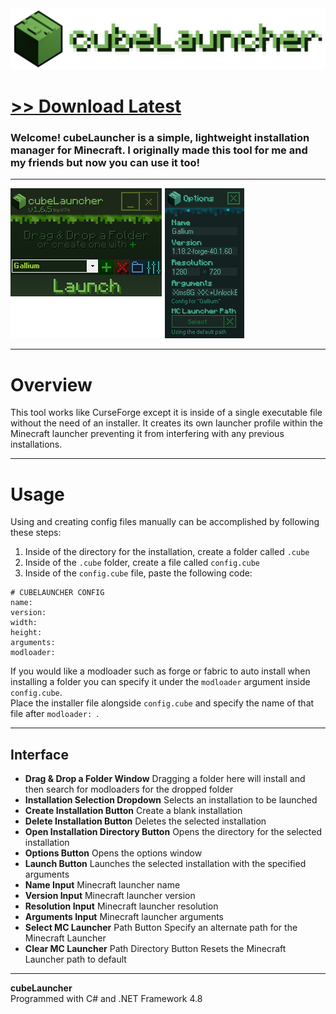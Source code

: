 <img src="assets/images/readmebanner.png">

# [<b>>> Download Latest</b>](https://github.com/o7q/cubeLauncher/releases/download/v1.6.5/cubeLauncher.exe)
<h3>Welcome! cubeLauncher is a simple, lightweight installation manager for Minecraft. I originally made this tool for me and my friends but now you can use it too!</h3>

---

<img src="assets/images/program.png">

---

# Overview
This tool works like CurseForge except it is inside of a single executable file without the need of an installer. It creates its own launcher profile within the Minecraft launcher preventing it from interfering with any previous installations.

---

# Usage
Using and creating config files manually can be accomplished by following these steps:
1. Inside of the directory for the installation, create a folder called `.cube`
2. Inside of the `.cube` folder, create a file called `config.cube`
3. Inside of the `config.cube` file, paste the following code:
```
# CUBELAUNCHER CONFIG
name: 
version: 
width: 
height: 
arguments: 
modloader: 
```

If you would like a modloader such as forge or fabric to auto install when installing a folder you can specify it under the `modloader` argument inside `config.cube`. \
Place the installer file alongside `config.cube` and specify the name of that file after `modloader: `.

---

## <b>Interface</b>
- <b>Drag & Drop a Folder Window</b> Dragging a folder here will install and then search for modloaders for the dropped folder
- <b>Installation Selection Dropdown</b> Selects an installation to be launched
- <b>Create Installation Button</b> Create a blank installation
- <b>Delete Installation Button</b> Deletes the selected installation
- <b>Open Installation Directory Button</b> Opens the directory for the selected installation
- <b>Options Button</b> Opens the options window
- <b>Launch Button</b> Launches the selected installation with the specified arguments
- <b>Name Input</b> Minecraft launcher name
- <b>Version Input</b> Minecraft launcher version
- <b>Resolution Input</b> Minecraft launcher resolution
- <b>Arguments Input</b> Minecraft launcher arguments
- <b>Select MC Launcher</b> Path Button Specify an alternate path for the Minecraft Launcher
- <b>Clear MC Launcher</b> Path Directory Button Resets the Minecraft Launcher path to default

---

<b>cubeLauncher</b> \
Programmed with C# and .NET Framework 4.8